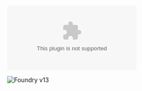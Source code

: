 ![Downloads](https://img.shields.io/github/downloads/Dragodoth/draw-steel-djordice-for-dice-so-nice/latest/module.zip?color=2b82fc&label=DOWNLOADS&style=for-the-badge)

![Foundry v13](https://img.shields.io/badge/foundry-v13-green)
